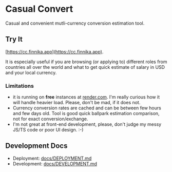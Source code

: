 # Casual Convert

Casual and convenient mutli-currency conversion estimation tool.

## Try It

[https://cc.finnika.app](https://cc.finnika.app).

It is especially useful if you are browsing (or applying to) different roles from countries all over the world and what to get quick estimate of salary in USD and your local currency.

### Limitations

* it is running on **free** instances at [render.com](render.com). I'm really curious how it will handle heavier load. Please, don't be mad, if it does not.
* Currency conversion rates are cached and can be between few hours and few days old. Tool is good quick ballpark estimation comparison, not for exact conversion/exchange.
* I'm not great at front-end development, please, don't judge my messy JS/TS code or poor UI design. :-)

## Development Docs

* Deployment: [docs/DEPLOYMENT.md](docs/DEPLOYMENT.md)
* Development: [docs/DEVELOPMENT.md](docs/DEVELOPMENT.md)
